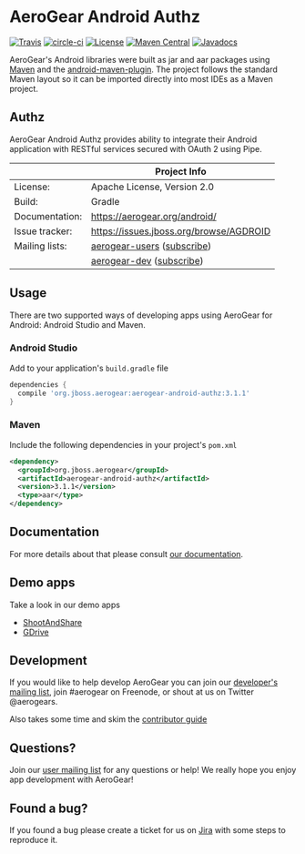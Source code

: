 # AeroGear Android Authz

[![Travis](https://img.shields.io/travis/aerogear/aerogear-android-authz.svg)](http://travis-ci.org/aerogear/aerogear-android-authz)
[![circle-ci](https://img.shields.io/circleci/project/github/aerogear/aerogear-android-authz/master.svg)](https://circleci.com/gh/aerogear/aerogear-android-authz)
[![License](https://img.shields.io/badge/-Apache%202.0-blue.svg)](https://opensource.org/s/Apache-2.0)
[![Maven Central](https://img.shields.io/maven-central/v/org.jboss.aerogear/aerogear-android-authz.svg)](http://search.maven.org/#search%7Cga%7C1%7Caerogear-android-authz)
[![Javadocs](http://www.javadoc.io/badge/org.jboss.aerogear/aerogear-android-authz.svg?color=blue)](http://www.javadoc.io/doc/org.jboss.aerogear/aerogear-android-authz)

AeroGear's Android libraries were built as jar and aar packages using [Maven](http://maven.apache.org/) and the [android-maven-plugin](https://github.com/jayway/maven-android-plugin). The project follows the standard Maven layout so it can be imported directly into most IDEs as a Maven project.

## Authz

AeroGear Android Authz provides ability to integrate their Android application with RESTful services secured with OAuth 2 using Pipe.

|                 | Project Info  |
| --------------- | ------------- |
| License:        | Apache License, Version 2.0  |
| Build:          | Gradle  |
| Documentation:  | https://aerogear.org/android/ |
| Issue tracker:  | https://issues.jboss.org/browse/AGDROID  |
| Mailing lists:  | [aerogear-users](http://aerogear-users.1116366.n5.nabble.com/) ([subscribe](https://lists.jboss.org/mailman/listinfo/aerogear-users))  |
|                 | [aerogear-dev](http://aerogear-dev.1069024.n5.nabble.com/) ([subscribe](https://lists.jboss.org/mailman/listinfo/aerogear-dev))  |

## Usage

There are two supported ways of developing apps using AeroGear for Android: Android Studio and Maven.

### Android Studio

Add to your application's `build.gradle` file

```groovy
dependencies {
  compile 'org.jboss.aerogear:aerogear-android-authz:3.1.1'
}
```

### Maven

Include the following dependencies in your project's `pom.xml`

```xml
<dependency>
  <groupId>org.jboss.aerogear</groupId>
  <artifactId>aerogear-android-authz</artifactId>
  <version>3.1.1</version>
  <type>aar</type>
</dependency>
```

## Documentation

For more details about that please consult [our documentation](http://aerogear.org/android/).

## Demo apps

Take a look in our demo apps

* [ShootAndShare](https://github.com/aerogear/aerogear-android-cookbook/blob/master/ShootAndShare)
* [GDrive](https://github.com/aerogear/aerogear-android-cookbook/blob/master/GDrive)

## Development

If you would like to help develop AeroGear you can join our [developer's mailing list](https://lists.jboss.org/mailman/listinfo/aerogear-dev), join #aerogear on Freenode, or shout at us on Twitter @aerogears.

Also takes some time and skim the [contributor guide](http://aerogear.org/docs/guides/Contributing/)

## Questions?

Join our [user mailing list](https://lists.jboss.org/mailman/listinfo/aerogear-users) for any questions or help! We really hope you enjoy app development with AeroGear!

## Found a bug?

If you found a bug please create a ticket for us on [Jira](https://issues.jboss.org/browse/AGDROID) with some steps to reproduce it.

